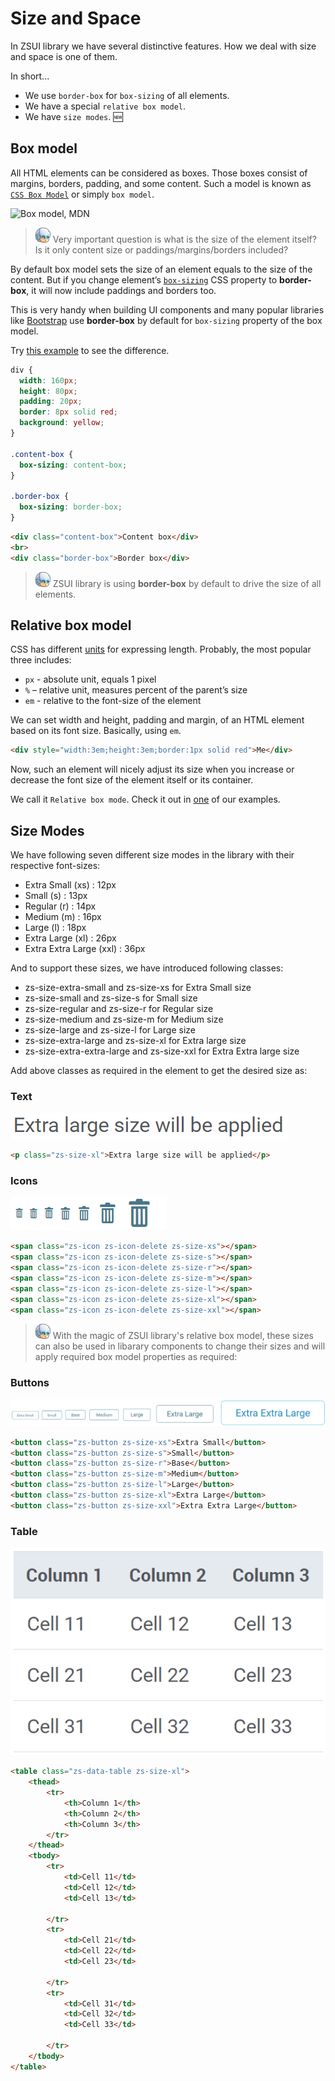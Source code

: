 # Size and Space 

In ZSUI library we have several distinctive features. How we deal with size and space is one of them. 

In short...

 * We use `border-box` for `box-sizing` of all elements.
 * We have a special `relative box model`.
 * We have `size modes`. :new:


## Box model

All HTML elements can be considered as boxes. Those boxes consist of margins, borders, padding, and some content. Such a model is known as [`CSS Box Model`](https://developer.mozilla.org/en-US/docs/Web/CSS/CSS_Box_Model/Introduction_to_the_CSS_box_model) or simply `box model`.

![Box model, MDN](https://mdn.mozillademos.org/files/8685/boxmodel-(3).png)

> ![Progressor](./progressor_speaks.png) Very important question is what is the size of the element itself? Is it only content size or paddings/margins/borders included? 

By default box model sets the size of an element equals to the size of the content. But if you change element’s [`box-sizing`](https://developer.mozilla.org/en-US/docs/Web/CSS/box-sizing) CSS property to **border-box**, it will now include paddings and borders too. 

This is very handy when building UI components and many popular libraries like [Bootstrap](https://blog.getbootstrap.com/2013/08/19/bootstrap-3-released/) use **border-box** by default for `box-sizing` property of the box model. 

Try [this example](https://mdn.mozillademos.org/en-US/docs/Web/CSS/box-sizing$samples/Example?revision=1395055) to see the difference.

```CSS
div {
  width: 160px;
  height: 80px;
  padding: 20px;
  border: 8px solid red;
  background: yellow;
}

.content-box { 
  box-sizing: content-box; 
}

.border-box { 
  box-sizing: border-box;
}
```

```HTML
<div class="content-box">Content box</div>
<br>
<div class="border-box">Border box</div>
```

> ![Progressor](./progressor_speaks.png) ZSUI library is using **border-box** by default to drive the size of all elements.


## Relative box model

CSS has different [units]((https://developer.mozilla.org/en-US/docs/Learn/CSS/Introduction_to_CSS/Values_and_units)) for expressing length. Probably, the most popular three includes: 
 *	`px` - absolute unit, equals 1 pixel
 *	`%` – relative unit, measures percent of the parent’s size
 * `em` - relative to the font-size of the element
 
We can set width and height, padding and margin, of an HTML element based on its font size. Basically, using `em`.

```HTML
<div style="width:3em;height:3em;border:1px solid red">Me</div>
```
Now, such an element will nicely adjust its size when you increase or decrease the font size of the element itself or its container.

We call it `Relative box mode`. Check it out in [one](https://ui.zsservices.com/demo/zsui/box.html) of our examples.


## Size Modes

We have following seven different size modes in the library with their respective font-sizes: 

* Extra Small (xs) : 12px
* Small (s) : 13px
* Regular (r) : 14px
* Medium (m) : 16px
* Large (l) : 18px
* Extra Large (xl) : 26px
* Extra Extra Large (xxl) : 36px

And to support these sizes, we have introduced following classes:

* zs-size-extra-small and zs-size-xs for Extra Small size
* zs-size-small and zs-size-s for Small size
* zs-size-regular and zs-size-r for Regular size  
* zs-size-medium and zs-size-m for Medium size
* zs-size-large and zs-size-l for Large size
* zs-size-extra-large and zs-size-xl for Extra large size
* zs-size-extra-extra-large and zs-size-xxl for Extra Extra large size

Add above classes as required in the element to get the desired size as:

### Text

![xlParagraph](./xlPara.png)

```HTML
<p class="zs-size-xl">Extra large size will be applied</p>
```


### Icons

![iconSizes](./iconSizes.png)

```HTML
<span class="zs-icon zs-icon-delete zs-size-xs"></span>
<span class="zs-icon zs-icon-delete zs-size-s"></span>
<span class="zs-icon zs-icon-delete zs-size-r"></span>
<span class="zs-icon zs-icon-delete zs-size-m"></span>
<span class="zs-icon zs-icon-delete zs-size-l"></span>
<span class="zs-icon zs-icon-delete zs-size-xl"></span>
<span class="zs-icon zs-icon-delete zs-size-xxl"></span>  
```
> ![Progressor](./progressor_speaks.png) With the magic of ZSUI library's relative box model, these sizes can also be used in libarary components to change their sizes and will apply required box model properties as required: 

### Buttons

![btnsSizes](./btnsSizes.png)

```HTML
<button class="zs-button zs-size-xs">Extra Small</button>
<button class="zs-button zs-size-s">Small</button>
<button class="zs-button zs-size-r">Base</button>
<button class="zs-button zs-size-m">Medium</button>
<button class="zs-button zs-size-l">Large</button>
<button class="zs-button zs-size-xl">Extra Large</button>
<button class="zs-button zs-size-xxl">Extra Extra Large</button>  
```

### Table

![tableSize](tableSize.png)

```HTML
<table class="zs-data-table zs-size-xl">
    <thead>
        <tr>
            <th>Column 1</th>
            <th>Column 2</th>
            <th>Column 3</th>
        </tr>
    </thead>
    <tbody>
        <tr>
            <td>Cell 11</td>
            <td>Cell 12</td>
            <td>Cell 13</td>
            
        </tr>
        <tr>
            <td>Cell 21</td>
            <td>Cell 22</td>
            <td>Cell 23</td>
    
        </tr>
        <tr>
            <td>Cell 31</td>
            <td>Cell 32</td>
            <td>Cell 33</td>
          
        </tr>
    </tbody>
</table>  
```








